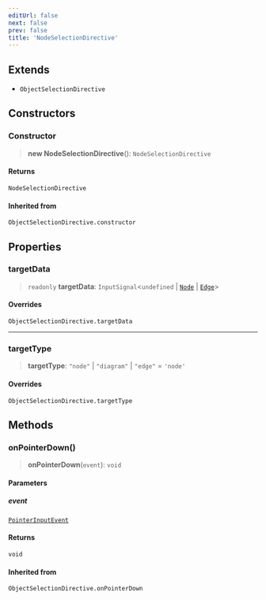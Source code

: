 ```yaml
---
editUrl: false
next: false
prev: false
title: 'NodeSelectionDirective'
---
```


## Extends

- `ObjectSelectionDirective`

## Constructors

### Constructor

> **new NodeSelectionDirective**(): `NodeSelectionDirective`

#### Returns

`NodeSelectionDirective`

#### Inherited from

`ObjectSelectionDirective.constructor`

## Properties

### targetData

> `readonly` **targetData**: `InputSignal`\<`undefined` \| [`Node`](/api/types/node/) \| [`Edge`](/api/other/edge/)\>

#### Overrides

`ObjectSelectionDirective.targetData`

---

### targetType

> **targetType**: `"node"` \| `"diagram"` \| `"edge"` = `'node'`

#### Overrides

`ObjectSelectionDirective.targetType`

## Methods

### onPointerDown()

> **onPointerDown**(`event`): `void`

#### Parameters

##### event

[`PointerInputEvent`](/api/other/pointerinputevent/)

#### Returns

`void`

#### Inherited from

`ObjectSelectionDirective.onPointerDown`
